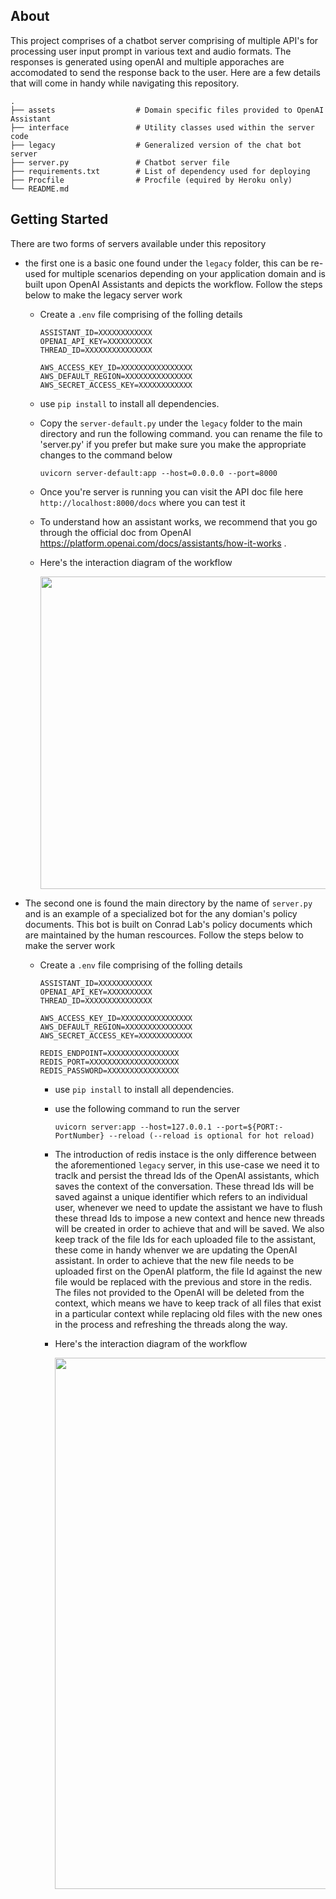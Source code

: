 ## About 
This project comprises of a chatbot server comprising of multiple API's for processing user input prompt in various text and audio formats. The responses is generated using openAI and multiple apporaches are accomodated to send the response back to the user. Here are a few details that will come in handy while navigating this repository.

    .
    ├── assets                  # Domain specific files provided to OpenAI Assistant
    ├── interface               # Utility classes used within the server code
    ├── legacy                  # Generalized version of the chat bot server
    ├── server.py               # Chatbot server file
    ├── requirements.txt        # List of dependency used for deploying 
    ├── Procfile                # Procfile (equired by Heroku only)
    └── README.md


## Getting Started
There are two forms of servers available under this repository
- the first one is a basic one found under the ```legacy``` folder, this can be re-used for multiple scenarios depending on your application domain and is built upon OpenAI Assistants and depicts the workflow. Follow the steps below to make the legacy server work
    - Create a ```.env``` file comprising of the folling details
      ```
      ASSISTANT_ID=XXXXXXXXXXXX
      OPENAI_API_KEY=XXXXXXXXXX
      THREAD_ID=XXXXXXXXXXXXXXX

      AWS_ACCESS_KEY_ID=XXXXXXXXXXXXXXXX
      AWS_DEFAULT_REGION=XXXXXXXXXXXXXXX
      AWS_SECRET_ACCESS_KEY=XXXXXXXXXXXX
      ```
    - use ```pip install``` to install all dependencies. 
    - Copy the ```server-default.py``` under the ```legacy``` folder to the main directory and run the following command. you can rename the file to 'server.py' if you prefer but make sure you make the appropriate changes to 
      the command below  
      ```
      uvicorn server-default:app --host=0.0.0.0 --port=8000
      ```
    - Once you're server is running you can visit the API doc file here ```http://localhost:8000/docs``` where you can test it
    - To understand how an assistant works, we recommend that you go through the official doc from OpenAI https://platform.openai.com/docs/assistants/how-it-works .
    - Here's the interaction diagram of the workflow

      <img src="https://github.com/Conrad-X/chatbot-server/assets/6302514/965f06fa-be6a-4b38-a75e-05af1f3e7ebc" width="500" />

- The second one is found the main directory by the name of ```server.py``` and is an example of a specialized bot for the any domian's policy documents. This bot is built on Conrad Lab's policy documents which are maintained by the human rescources. Follow the steps below to make the server work
  - Create a ```.env``` file comprising of the folling details
      ```
      ASSISTANT_ID=XXXXXXXXXXXX
      OPENAI_API_KEY=XXXXXXXXXX
      THREAD_ID=XXXXXXXXXXXXXXX

      AWS_ACCESS_KEY_ID=XXXXXXXXXXXXXXXX
      AWS_DEFAULT_REGION=XXXXXXXXXXXXXXX
      AWS_SECRET_ACCESS_KEY=XXXXXXXXXXXX

      REDIS_ENDPOINT=XXXXXXXXXXXXXXXX
      REDIS_PORT=XXXXXXXXXXXXXXXXXXXX
      REDIS_PASSWORD=XXXXXXXXXXXXXXXX
      ```
    - use ```pip install``` to install all dependencies.
    - use the following command to run the server
      ```
      uvicorn server:app --host=127.0.0.1 --port=${PORT:-PortNumber} --reload (--reload is optional for hot reload)
      ```
    - The introduction of redis instace is the only difference between the aforementioned ```legacy``` server, in this use-case we need it to traclk and persist the thread Ids of the OpenAI assistants, which saves the context of the conversation. These thread Ids will be saved against a unique identifier which refers to an individual user, whenever we need to update the assistant we have to flush these thread Ids to impose a new context and hence new threads will be created in order to achieve that and will be saved. We also keep track of the file Ids for each uploaded file to the assistant, these come in handy whenver we are updating the OpenAI assistant. In order to achieve that the new file needs to be uploaded first on the OpenAI platform, the file Id against the new file would be replaced with the previous and store in the redis. The files not provided to the OpenAI will be deleted from the context, which means we have to keep track of all files that exist in a particular context while replacing old files with the new ones in the process and refreshing the threads along the way. 
    - Here's the interaction diagram of the workflow
   
      <img src="https://github.com/Conrad-X/chatbot-server/assets/6302514/d51430bc-7d9e-4ca7-ba4a-0a01dd39c3b0" width="850" />

